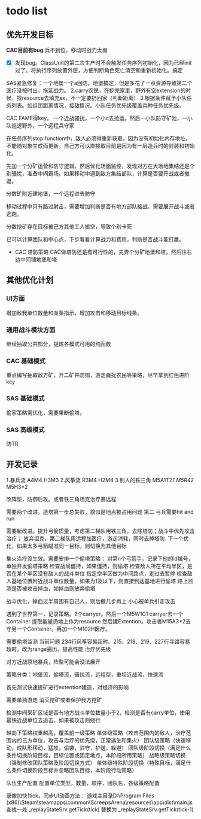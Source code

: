# todo list
## 优先开发目标

**CAC目前有bug** 兵不到位，移动时战力太弱

- [x] 发现bug。ClassUnit的第二次生产时不会触发任务序列初始化，因为已经init过了。将执行序列放置外层，方便判断角色死亡清空和重新初始化。搞定

SAS紧急修复：一个地堡一个a回防。地堡搞定，但是多花了一点资源导致第二个医疗没按时出，拖延战力。
2.carry农民，在挖完家里，野外有空extension的时候，找resource去填充ex，不一定要扔回家（判断距离）
3.根据条件赋予小队任务列表。如组团距离情况，接敌情况。小队任务优先级覆盖兵种任务优先级。


CAC FAME得key。
一个近战骚扰，一个小c去抢运，然后一小队防守矿池，一小队巡逻野外，一个远程兵守家

在任务序列stop function中，敌人必须得重新获取，因为没有初始化内存地址，不能随对象生成而更新。自己方可以直接取目前是因为有一层造兵时的封装和初始化。

先加一个分矿运营和防守逻辑，然后优化场面监控，发现对方在大场地集结还是个别骚扰，准备中间霸场。如果移动中遇到敌方集结部队，计算是否要开战或者撤退。

分数矿附近建地堡，一个远程进去防守

移动过程中只有路过射击，需要增加判断是否有地方部队接战，需要展开战斗或者逃跑。

分数挖矿存在目标被己方其他工人搬空，导致个别卡死

已可以计算团队和中心点，下步看看计算战力和费用，判断是否战斗能打赢。

- CAC 塔防策略
CAC做塔防还是有可行性的，先弄个分矿地堡和塔，然后往右边中间铺地堡和塔

## 其他优化计划
### UI方面
增加敌我单位数量和血条指示，增加攻击和移动目标线条。

### 通用战斗模块方面
继续抽取公共部分，提炼各模式可用的纯函数

### CAC 基础模式
重点编写抽取敌方矿，开二矿并防御，游走骚扰农民等策略，尽早拿到红色进阶key

### SAS 基础模式
偷家策略需优化，需要果断偷塔。

### SAS 高级模式
防TR


## 开发记录

 1.暴兵流 A4M4 H3M3
 2.风筝流 R3M4 H2M4
 3.别人的铁三角 M5A1T2*1 M5R4*2 M5H3*2

  改阵型，防御后攻。或者铁三角坦克治疗暴远程

 需要两个改进。造塔第一步总失败，貌似是地点被占用问题
 第二 弓兵需要hit and run

 需要新改进。提升弓箭质量，考虑第二梯队用铁三角，去除塔防；战斗中优先攻击治疗；
 放弃坦克，第二梯队用远程加医疗，游走消耗，同时去掉塔防.
 下一个优化，如果太多弓箭瞄准同一目标，则切换为其他目标

 集火治疗没生效。需要安排一个偷塔策略：
 对第n个弓箭手，记录下他的id编号，单独开发偷塔策略
 检查战局僵持，如果僵持，则偷塔
 检查敌人所在平均半区，是否在某个半区没有敌人的战斗单位
 指定空半区做为中间路点，走过去暂停
 检查敌人基地位置附近战斗单位数量，如果为1及以下，则直接到达基地进行偷塔
 路上监测是否被攻击掉血，如掉血则放弃偷塔

 战斗优化，掉血过半周围有自己人，则后撤几步再上
 小心被单兵引走攻击

 遇到了世界第一，记录策略。2个carryer。然后一个M5W1C1 carryer去一个Container 提取能量扔地上作为resource 然后建Extention。攻击者M15A3*2去守另一个Container。再加一个M102H医疗。

 需要偷塔监测
 当前问题 234行风筝容易超时。215、218、219、227行寻路容易超时。改为range遍历，提高性能
 治疗优先级

 对方近战原地暴兵，阵型可能会没法展开

 策略分类：地堡流，偷塔流，骚扰流，远程型，重坦近战流，快速流

 首先测试快速提矿进行extention建造，对经济的影响

 需要单独游走 消灭挖矿或者保护我方挖矿

 检测中间采矿区域是否有地方战斗单位数量小于2，检测是否有carry单位，使用最快近战单位去追击，如果被攻击则绕行

 越向下策略权重越高，覆盖前一级策略
 单体级策略（攻击范围内的敌人，治疗范围内的己方单位，攻击与治疗的优先级，正常逃生和集火）
 团队级策略（快速移动，成队形移动，猛攻，偷袭，驻守，护送，躲避）
 团队级阶段切换（满足什么条件切换阶段目标，目标位置或固定地点，本阶段所用策略）
 战略级策略切换（强制修改团队策略及阶段切换方式）
 单体级特殊阶段切换（特殊目标，满足什么条件切换阶段目标并忽略团队目标，本阶段行动策略）

 队伍生产配置
 配置单位类型，数量，顺序，团队名，各级策略配置


录像加快1tick，同步UI动画方法：
游戏主目录D:\Program Files (x86)\Steam\steamapps\common\ScreepsArena\resources\app\dist\main.js
查找一处
_replayStateSrv.getTick(tick)
替换为
_replayStateSrv.getTick(tick-1)
